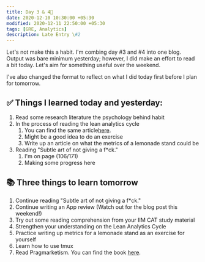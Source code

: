 ```yaml
---
title: Day 3 & 4🐻
date: 2020-12-10 10:30:00 +05:30
modified: 2020-12-11 22:50:00 +05:30
tags: [GRE, Analytics]
description: Late Entry \#2
---
```


Let's not make this a habit. I'm combing day \#3 and \#4 into one blog. Output was bare minimum yesterday; however, I did make an effort to read a bit today. Let's aim for something useful over the weekend.

I've also changed the format to reflect on what I did today first before I plan for tomorrow.

## ✅ Things I learned today and yesterday:

1. Read some research literature the psychology behind habit
2. In the process of reading the lean analytics cycle
   1. You can find the same article<a href="https://www.kaushik.net/avinash/lean-analytics-cycle-metrics-hypothesis-experiment-act/" target="_blank" rel="noopener">here</a>.
   2. Might be a good idea to do an exercise
   3. Write up an article on what the metrics of a lemonade stand could be 
3. Reading "Subtle art of not giving a f*ck." 
   1. I'm on page (106/171)
   2. Making some progress here

## 📚 Three things to learn tomorrow

1. Continue reading "Subtle art of not giving a f*ck."
2. Continue writing an App review (Watch out for the blog post this weekend!)
3. Try out some reading comprehension from your IIM CAT study material
4. Strengthen your understanding on the Lean Analytics Cycle
5. Practice writing up metrics for a lemonade stand as an exercise for yourself
6. Learn how to use tmux
7. Read Pragmarketism. You can find the book <a href="https://harpercollins.co.in/product/pragmarketism/" target="_blank" rel="noopener">here</a>.